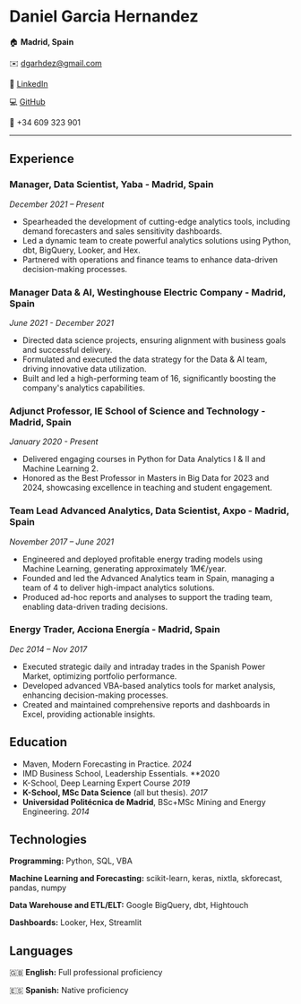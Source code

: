# Daniel Garcia Hernandez

:house: **Madrid, Spain**

:envelope: <dgarhdez@gmail.com>

:necktie: [LinkedIn](https://www.linkedin.com/in/dgarhdez/)

:computer: [GitHub](https://github.com/dgarhdez)

:iphone: +34 609 323 901

---

## Experience

### Manager, Data Scientist, Yaba - Madrid, Spain

*December 2021 – Present*

* Spearheaded the development of cutting-edge analytics tools, including demand forecasters and sales sensitivity dashboards.
* Led a dynamic team to create powerful analytics solutions using Python, dbt, BigQuery, Looker, and Hex.
* Partnered with operations and finance teams to enhance data-driven decision-making processes.

### Manager Data & AI, Westinghouse Electric Company - Madrid, Spain

*June 2021 - December 2021*

* Directed data science projects, ensuring alignment with business goals and successful delivery.
* Formulated and executed the data strategy for the Data & AI team, driving innovative data utilization.
* Built and led a high-performing team of 16, significantly boosting the company's analytics capabilities.

### Adjunct Professor, IE School of Science and Technology - Madrid, Spain

*January 2020 - Present*

* Delivered engaging courses in Python for Data Analytics I & II and Machine Learning 2.
* Honored as the Best Professor in Masters in Big Data for 2023 and 2024, showcasing excellence in teaching and student engagement.

### Team Lead Advanced Analytics, Data Scientist, Axpo - Madrid, Spain

*November 2017 – June 2021*

* Engineered and deployed profitable energy trading models using Machine Learning, generating approximately 1M€/year.
* Founded and led the Advanced Analytics team in Spain, managing a team of 4 to deliver high-impact analytics solutions.
* Produced ad-hoc reports and analyses to support the trading team, enabling data-driven trading decisions.

### Energy Trader, Acciona Energía - Madrid, Spain

*Dec 2014 – Nov 2017*

* Executed strategic daily and intraday trades in the Spanish Power Market, optimizing portfolio performance.
* Developed advanced VBA-based analytics tools for market analysis, enhancing decision-making processes.
* Created and maintained comprehensive reports and dashboards in Excel, providing actionable insights.

## Education

* Maven, Modern Forecasting in Practice. *2024*
* IMD Business School, Leadership Essentials. **2020
* K-School, Deep Learning Expert Course *2019*
* **K-School, MSc Data Science** (all but thesis). *2017*
* **Universidad Politécnica de Madrid**, BSc+MSc Mining and Energy Engineering. *2014*

## Technologies

**Programming:** Python, SQL, VBA

**Machine Learning and Forecasting:** scikit-learn, keras, nixtla, skforecast, pandas, numpy

**Data Warehouse and ETL/ELT:** Google BigQuery, dbt, Hightouch

**Dashboards:** Looker, Hex, Streamlit

## Languages

:uk:  **English:** Full professional proficiency

:es:  **Spanish:** Native proficiency
